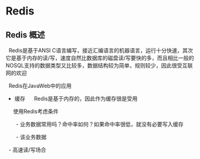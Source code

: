 # Redis #
## Redis 概述 ##

   Redis是基于ANSI C语言编写，接近汇编语言的机器语言，运行十分快速，其次它是基于内存的读/写，速度自然比数据库的磁盘读/写要快的多，而且相比一般的NOSQL支持的数据类型又比较多，数据结构较为简单，规则较少，因此很受互联网的欢迎
   
   Redis在JavaWeb中的应用
   
   - 缓存
      Redis是基于内存的，因此作为缓存很是受用
      
      使用Redis考虑条件
      
        - 业务数据常用吗？命中率如何？如果命中率很低，就没有必要写入缓存
        
        - 该业务数据
        
   - 高速读/写场合
      
